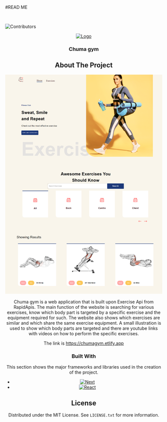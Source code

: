 #READ ME

<br />

![Contributors][contributors-shield]

<div align="center">
  <a href="https://github.com/BrianBravoski/gym_web">
    <img src="public/favicon.ico" alt="Logo" width="80" height="80">
  </a>

<h3 align="center">Chuma gym</h3>


<!-- ABOUT THE PROJECT -->
## About The Project

[![Product Name Screen Shot][product-screenshot]](https://example.com)

Chuma gym is a web application that is built upon Exercise Api from RapidApis. The main function of the website is searching for various exercises, know which body part is targeted by a specific exercise and the equipment required for such.
The website also shows which exercises are similar and which share the same exercise equipment.
A small illustration is used to show which body parts are targeted and there are youtube links with videos on how to perform the specific exercises.

The link is https://chumagym.etlify.app
 
### Built With

This section shows the major frameworks and libraries used in the creation of the project.

* [![Next][next.js]][next-url]
* [![React][React.js]][React-url]

<!-- LICENSE -->
## License

Distributed under the MIT License. See `LICENSE.txt` for more information.


<!--markdown Links-->
[contributors-shield]: https://img.shields.io/github/contributors/BrianBravoski/gym_web.svg?style=for-the-badge
[product-screenshot]: src/assets/images/Chuma-Gym.png
[next.js]: https://img.shields.io/badge/next.js-000000?style=for-the-badge&logo=nextdotjs&logoColor=white
[next-url]: https://nextjs.org/
[React.js]: https://img.shields.io/badge/React-20232A?style=for-the-badge&logo=react&logoColor=61DAFB
[React-url]: https://reactjs.org/
